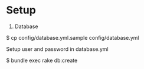 Setup
=====

1. Database

  $ cp config/database.yml.sample config/database.yml

  Setup user and password in database.yml

  $ bundle exec rake db:create
